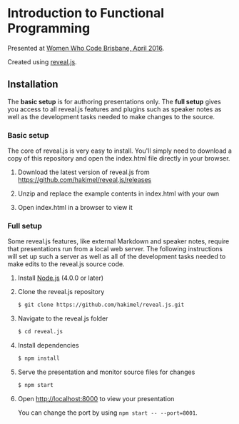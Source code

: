 # Introduction to Functional Programming

Presented at [Women Who Code Brisbane, April
2016](https://www.meetup.com/Women-Who-Code-Brisbane/events/230708169/).

Created using [reveal.js](https://github.com/hakimel/reveal.js/).

## Installation

The **basic setup** is for authoring presentations only. The **full setup**
gives you access to all reveal.js features and plugins such as speaker notes as
well as the development tasks needed to make changes to the source.

### Basic setup

The core of reveal.js is very easy to install. You'll simply need to download a
copy of this repository and open the index.html file directly in your browser.

1. Download the latest version of reveal.js from <https://github.com/hakimel/reveal.js/releases>

2. Unzip and replace the example contents in index.html with your own

3. Open index.html in a browser to view it


### Full setup

Some reveal.js features, like external Markdown and speaker notes, require that
presentations run from a local web server. The following instructions will set
up such a server as well as all of the development tasks needed to make edits
to the reveal.js source code.

1. Install [Node.js](http://nodejs.org/) (4.0.0 or later)

1. Clone the reveal.js repository
   ```sh
   $ git clone https://github.com/hakimel/reveal.js.git
   ```

1. Navigate to the reveal.js folder
   ```sh
   $ cd reveal.js
   ```

1. Install dependencies
   ```sh
   $ npm install
   ```

1. Serve the presentation and monitor source files for changes
   ```sh
   $ npm start
   ```

1. Open <http://localhost:8000> to view your presentation

   You can change the port by using `npm start -- --port=8001`.

